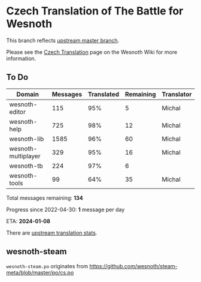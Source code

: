 # Czech Translation of The Battle for Wesnoth

This branch reflects [upstream master branch](https://github.com/wesnoth/wesnoth/tree/master).

Please see the [Czech Translation](https://wiki.wesnoth.org/CzechTranslation) page on the Wesnoth Wiki for more information.

## To Do

Domain | Messages | Translated | Remaining | Translator
------ | -------- | ---------- | --------- | ----------
wesnoth-editor | 115 | 95% | 5 | Michal
wesnoth-help | 725 | 98% | 12 | Michal
wesnoth-lib | 1585 | 96% | 60 | Michal
wesnoth-multiplayer | 329 | 95% | 16 | Michal
wesnoth-tb | 224 | 97% | 6 |
wesnoth-tools | 99 | 64% | 35 | Michal

Total messages remaining: **134**

Progress since 2022-04-30: **1** message per day

ETA: **2024-01-08**

There are [upstream translation stats](https://www.wesnoth.org/gettext/?view=langs&version=master&lang=cs).

## wesnoth-steam
`wesnoth-steam.po` originates from https://github.com/wesnoth/steam-meta/blob/master/po/cs.po
